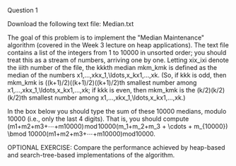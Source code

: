 Question 1

Download the following text file:
Median.txt

The goal of this problem is to implement the "Median Maintenance" algorithm (covered in the Week 3 lecture on heap applications).  The text file contains a list of the integers from 1 to 10000 in unsorted order; you should treat this as a stream of numbers, arriving one by one.  Letting xix_ixi​ denote the iiith number of the file, the kkkth median mkm_kmk​ is defined as the median of the numbers x1,…,xkx_1,\ldots,x_kx1​,…,xk​.  (So, if kkk is odd, then mkm_kmk​ is ((k+1)/2)((k+1)/2)((k+1)/2)th smallest number among x1,…,xkx_1,\ldots,x_kx1​,…,xk​; if kkk is even, then mkm_kmk​ is the (k/2)(k/2)(k/2)th smallest number among x1,…,xkx_1,\ldots,x_kx1​,…,xk​.)

In the box below you should type the sum of these 10000 medians, modulo 10000 (i.e., only the last 4 digits).  That is, you should compute (m1+m2+m3+⋯+m10000) mod 10000(m_1+m_2+m_3 + \cdots + m_{10000}) \bmod 10000(m1​+m2​+m3​+⋯+m10000​)mod10000.

OPTIONAL EXERCISE: Compare the performance achieved by heap-based and search-tree-based implementations of the algorithm.